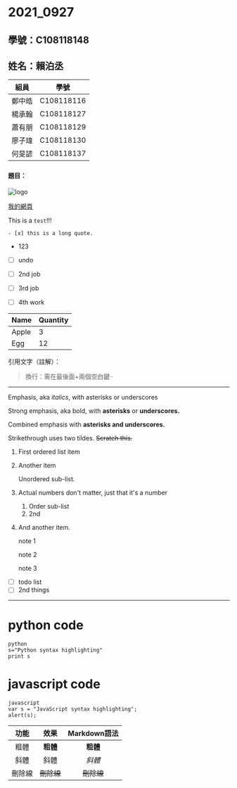 # 2021_0927

## 學號：C108118148
## 姓名：賴泊丞

|組員 |學號|
|-----|-----|
|鄭中皓|C108118116|
|楊承翰|C108118127|
|蕭有朋|C108118129|
|廖子瑋|C108118130|
|何旻諺|C108118137|


###


#### 題目：

![logo](https://www.nkust.edu.tw/var/file/0/1000/img/513/182513897.png "第一科大")

[我的網頁](https://www.nkust.edu.tw/)

This is a ` test `!!!
```
- [x] this is a long quote.
```
-  123
- [ ] undo
- [ ] 2nd job
- [ ] 3rd job
- [ ] 4th work


|Name |Quantity|
|-----|--------|
|Apple|3       |
|Egg  |12      |

引用文字（註解）：
> 換行：需在最後面+兩個空白鍵··

---
Emphasis, aka *italics*, with asterisks or underscores

Strong emphasis, aka bold, with **asterisks** or **underscores.**

Combined emphasis with **asterisks and underscores.**

Strikethrough uses two tildes. ~~Scratch this.~~

1. First ordered list item

2. Another item

   Unordered sub-list.

3. Actual numbers don't matter, just that it's a number

   1. Order sub-list
   2. 2nd

4. And another item.
   
    note 1

    note 2

    note 3

- [ ] todo list
- [ ] 2nd things
---

# python code
```
python
s="Python syntax highlighting"
print s
```
# javascript code 
```
javascript
var s = "JavaScript syntax highlighting";
alert(s);
```
|  功能  |    效果    | Markdown語法 |
|:------:|:----------:|:------------:|
|  粗體  |  **粗體**  |  **粗體**  |
|  斜體  |   斜體   |   *斜體*   |
| 刪除線 | ~~刪除線~~ | ~~刪除線~~ |
